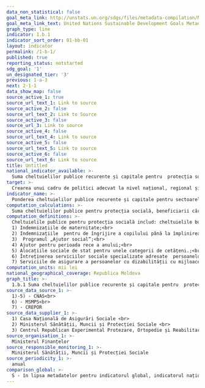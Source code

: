 ```yaml
---
data_non_statistical: false
goal_meta_link: http://unstats.un.org/sdgs/files/metadata-compilation/Metadata-Goal-1.pdf
goal_meta_link_text: United Nations Sustainable Development Goals Metadata (pdf 894kB)
graph_type: line
indicator: 1.b.1
indicator_sort_order: 01-bb-01
layout: indicator
permalink: /1-b-1/
published: true
reporting_status: notstarted
sdg_goal: '1'
un_designated_tier: '3'
previous: 1-a-3
next: 2-1-1
data_show_map: false
source_active_1: true
source_url_text_1: Link to source
source_active_2: false
source_url_text_2: Link to Source
source_active_3: false
source_url_3: Link to source
source_active_4: false
source_url_text_4: Link to source
source_active_5: false
source_url_text_5: Link to source
source_active_6: false
source_url_text_6: Link to source
title: Untitled
national_indicator_available: >-
  Suma cheltuielilor publice recurente și capitale pentru  protecția socială, beneficiarii căreia sunt preponderent femeile, săracii și grupurile vulnerabile
target: >-
  Crearea unui cadru de politici adecvat la nivel național, regional și internațional, bazat pe strategii de dezvoltare orientate către cei săraci și sensibile la aspectele de gen, pentru a susține investițiile în acțiuni de reducere a sărăciei
indicator_name: >-
  Ponderea cheltuielilor publice recurente și capitale pentru sectoarele care induc beneficii în mod disproporțional pentru femei, săraci și grupurile vulnerabile
computation_calculations: >-
  Suma cheltuielilor publice pentru protecția socială, beneficiarii căreia sunt preponderent femeile, săracii și grupurile vulnerabile, mii lei.
computation_definitions: >-
  Cheltuielile publice pentru protecția socială includ: cheltuielile bugetului de stat, bugetelor asigurărilor sociale de stat și cheltuielile bugetelor locale. Protecția socială beneficiarii căreia sunt preponderent femeile, săracii și grupurile vulnerabile sunt următoarele prestații și servicii:<br> 
  1) Indemnizațiile de maternitate;<br> 
  2) Indemnizațiile  pentru de îngrijire a copilului până la împlinirea vârstei de 3/2 ani ;<br> 
  3)  Programul „Ajutor social”;<br> 
  4) Ajutor pentru perioada rece a anului;<br> 
  5) Alocațiile sociale de stat pentru unele categorii de cetățeni.;<br> 
  6) Întreținerea serviciilor sociale specializate adresate  persoanelor cu dizabilități și vârstnicilor, copiilor, victimelor violenței în familie și victimelor TFU  din subordinea Ministerului Sănătății, Muncii și Protecției Sociale;<br> 
  7) Serviciile de asigurare a persoanelor cu dizabilității cu mijloace ajutătoare tehnice (orteze/proteze, dispozitive de mers, fololii rulante, încălțăminte ortopedică, etc.).
computation_units: mii lei
national_geographical_coverage: Republica Moldova
graph_title: >-
  1.b.1 Suma cheltuielilor publice recurente și capitale pentru  protecția socială, beneficiarii căreia sunt preponderent femeile, săracii și grupurile vulnerabile
source_data_source_1: >-
  1)-5) - CNAS<br> 
  6) - MSMPS<br> 
  7) - CREPOR
source_data_supplier_1: >-
  1) Casa Națională de Asigurări Sociale <br> 
  2) Ministerul Sănătății, Muncii și Protecției Sociale <br> 
  3) Centrul Republican Experimental Protezare, Ortopedie și Reabilitare
source_organisation_1: >-
  Ministerul Finanțelor
source_responsible_monitoring_1: >-
  Ministerul Sănătății, Muncii și Protecției Sociale
source_periodicity_1: >-
  anual
comparison_global: >-
  S - în lipsa metadatelor pentru indicatorul global, indicatorul național reprezintă o alternativă a acestuia. Se va reveni la descrierea indicatorului după finalizarea metadatelor pentru indicatorul global.
---
```

